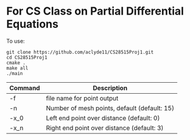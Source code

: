 # For CS Class on Partial Differential Equations
To use:
```
git clone https://github.com/aclyde11/CS28515Proj1.git
cd CS28515Proj1
cmake .
make all
./main
```

| Command | Description |
| --- | --- |
| -f | file name for point output |
| -n | Number of mesh points, default (default: 15) |
| -x_0 | Left end point over distance (default: 0) |
| -x_n | Right end point over distance (default: 3) |
